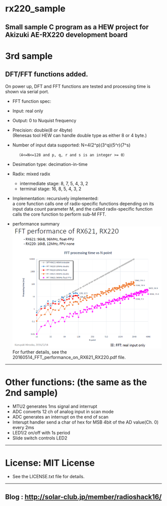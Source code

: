 # rx220_sample
Small sample C program as a HEW project for Akizuki AE-RX220 development board
------
# 3rd sample
## DFT/FFT functions added.  
On power up, DFT and FFT functions are tested and processing time is shown via serial port.  
 - FFT function spec:  
  - Input:          real only  
  - Output:         0 to Nuquist frequency  
  - Precision:      double(8 or 4byte)  
    (Renesas tool HEW can handle double type as either 8 or 4 byte.)  
  - Number of input data supported:
          N=4(2^p)(3^q)(5^r)(7^s)

          （4<=N<=128 and p, q, r and s is an integer >= 0）
  - Desimation type: decimation-in-time  
  - Radix:          mixed radix  
      - intermediate stage: 8, 7, 5, 4, 3, 2  
      - terminal stage:     16, 8, 5, 4, 3, 2  
  - Implementation: recursively implemented:  
        a core function calls one of radix-specific functions depending on its input data count parameter M, and the called radix-specific function calls the core function
        to perform sub-M FFT.  

  - performance summary
    ![FFT(real) performance summary](./FFT_real_performance.png)
    For further details, see the 20160514_FFT_performance_on_RX621_RX220.pdf file.  

------
# Other functions: (the same as the 2nd sample)
- MTU2 generates 1ms signal and interrupt
- ADC converts 12 ch of analog input in scan mode
- ADC generates an interrupt on the end of scan
- Interupt handler send a char of hex for MSB 4bit of the AD value(Ch. 0)
  every 2ms
- LED1/2 on/off with 1s period
- Slide switch controls LED2

------
# License: MIT License  
- See the LICENSE.txt file for details.

-----
Blog : <http://solar-club.jp/member/radioshack16/>
-----

